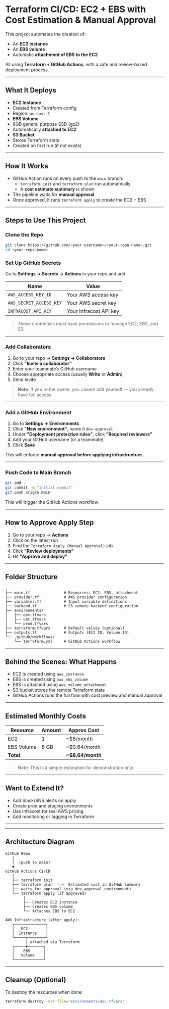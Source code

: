
#  Terraform CI/CD: EC2 + EBS with Cost Estimation & Manual Approval

This project automates the creation of:
- An **EC2 instance**
- An **EBS volume**
- Automatic **attachment of EBS to the EC2**

All using **Terraform + GitHub Actions**, with a safe and review-based deployment process.

---

##  What It Deploys

-  **EC2 Instance**
  - Created from Terraform config
  - Region: `us-east-1`
-  **EBS Volume**
  - 8GB general purpose SSD (gp2)
  - Automatically **attached to EC2**
-  **S3 Bucket**
  - Stores Terraform state
  - Created on first run (if not exists)

---

##  How It Works

- GitHub Action runs on every push to the `main` branch:
  - `terraform init` and `terraform plan` run automatically
  - A **cost estimate summary** is shown
- The pipeline waits for **manual approval**
- Once approved, it runs `terraform apply` to create the EC2 + EBS

---

##  Steps to Use This Project

###  Clone the Repo

```bash
git clone https://github.com/<your-username>/<your-repo-name>.git
cd <your-repo-name>
```

###  Set Up GitHub Secrets

Go to **Settings → Secrets → Actions** in your repo and add:

| Name                   | Value                          |
|------------------------|--------------------------------|
| `AWS_ACCESS_KEY_ID`    | Your AWS access key            |
| `AWS_SECRET_ACCESS_KEY`| Your AWS secret key            |
| `INFRACOST_API_KEY`    | Your Infracost API key         |


> These credentials must have permissions to manage EC2, EBS, and S3.

---

### Add Collaborators

1. Go to your repo → **Settings → Collaborators**
2. Click **"Invite a collaborator"**
3. Enter your teammate’s GitHub username
4. Choose appropriate access (usually **Write** or **Admin**)
5. Send invite

>  **Note**: If you're the owner, you cannot add yourself — you already have full access.

---

###  Add a GitHub Environment

1. Go to **Settings → Environments**
2. Click **"New environment"**, name it `dev-approval`
3. Under **"Deployment protection rules"**, click **"Required reviewers"**
4. Add your GitHub username (or a teammate)
5. Click **Save**

This will enforce **manual approval before applying infrastructure**.

---

###  Push Code to Main Branch

```bash
git add .
git commit -m "initial commit"
git push origin main
```

This will trigger the GitHub Actions workflow.

---

##  How to Approve Apply Step

1. Go to your repo → **Actions**
2. Click on the latest run
3. Find the `Terraform Apply (Manual Approval)` job
4. Click **"Review deployments"**
5. Hit **"Approve and deploy"**

---

##  Folder Structure

```
.
├── main.tf               # Resources: EC2, EBS, attachment
├── provider.tf           # AWS provider configuration
├── variables.tf          # Input variable definitions
├── backend.tf            # S3 remote backend configuration
├── environments/
│   ├── dev.tfvars
│   ├── uat.tfvars
│   └── prod.tfvars
├── terraform.tfvars      # Default values (optional)
├── outputs.tf            # Outputs (EC2 ID, Volume ID)
└── .github/workflows/
    └── terraform.yml     # GitHub Actions workflow
```

---

##  Behind the Scenes: What Happens

- EC2 is created using `aws_instance`
- EBS is created using `aws_ebs_volume`
- EBS is attached using `aws_volume_attachment`
- S3 bucket stores the remote Terraform state
- GitHub Actions runs the full flow with cost preview and manual approval

---

##  Estimated Monthly Costs

| Resource     | Amount | Approx Cost        |
|--------------|--------|--------------------|
| EC2          | 1      | ~$8/month          |
| EBS Volume   | 8 GB   | ~$0.64/month       |
| **Total**    |        | **~$8.64/month**   |

> Note: This is a simple estimation for demonstration only.

---

##  Want to Extend It?

- Add Slack/SNS alerts on apply
- Create prod and staging environments
- Use Infracost for real AWS pricing
- Add monitoring or tagging in Terraform

---


---

##  Architecture Diagram

```
GitHub Repo
   |
   |  (push to main)
   ▼
GitHub Actions CI/CD
   |
   ├── terraform init
   ├── terraform plan  -->  Estimated cost in GitHub summary
   ├── waits for approval (via dev-approval environment)
   └── terraform apply (if approved)
        |
        ├── Creates EC2 instance
        ├── Creates EBS volume
        └── Attaches EBS to EC2

AWS Infrastructure (after apply):
   ┌──────────────┐
   │   EC2        │
   │  Instance    │
   └─────┬────────┘
         │ attached via Terraform
   ┌─────▼───────┐
   │    EBS      │
   │   Volume    │
   └─────────────┘
```

---

##  Cleanup (Optional)

To destroy the resources when done:

```bash
terraform destroy -var-file="environments/dev.tfvars"
```

